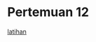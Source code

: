 # Pertemuan 12

[latihan](https://github.com/Nurimamasbait/tekn-cloud-computing/blob/879af9da2519bdb035674c7c6f4a18a80b4525c5/minggu-12/latihan.md)
